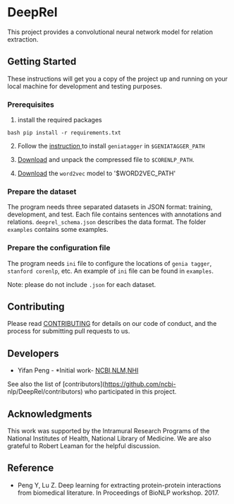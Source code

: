 # DeepRel

This project provides a convolutional neural network model for relation
extraction.

## Getting Started

These instructions will get you a copy of the project up and  running on your
local machine for development and testing  purposes.

### Prerequisites

1. install the required packages

```bash pip install -r requirements.txt ```

2. Follow the [instruction ](http://www.nactem.ac.uk/GENIA/tagger/) to install
`geniatagger` in `$GENIATAGGER_PATH`

3. [Download](http://nlp.stanford.edu/software/corenlp.shtml#Download) and
unpack the compressed file to `$CORENLP_PATH`.

4. [Download](http://bio.nlplab.org/) the `word2vec` model to '$WORD2VEC_PATH'

### Prepare the dataset

The program needs three separated datasets in JSON format: training,
development, and test.  Each file contains sentences with annotations and
relations. `deeprel_schema.json` describes the data format.  The folder
`examples` contains some examples.

### Prepare the configuration file

The program needs `ini` file to configure the locations of `genia tagger`,
`stanford corenlp`, etc.  An example of `ini` file can be found in `examples`.

Note: please do not include `.json` for each dataset.

## Contributing

Please read
[CONTRIBUTING](https://gist.github.com/PurpleBooth/b24679402957c63ec426) for
details on our code of conduct, and the process for submitting pull requests to
us.

## Developers

* Yifan Peng - *Initial work- [NCBI,NLM,NHI](https://github.com/yfpeng)

See also the list of [contributors](https://github.com/ncbi-
nlp/DeepRel/contributors) who participated in this project.

## Acknowledgments

This work was supported by the Intramural Research Programs of the National
Institutes of Health, National Library of Medicine. We are also grateful to
Robert Leaman for the helpful discussion.

## Reference

* Peng Y, Lu Z. Deep learning for extracting protein-protein interactions from
  biomedical literature. In Proceedings of BioNLP workshop. 2017.
